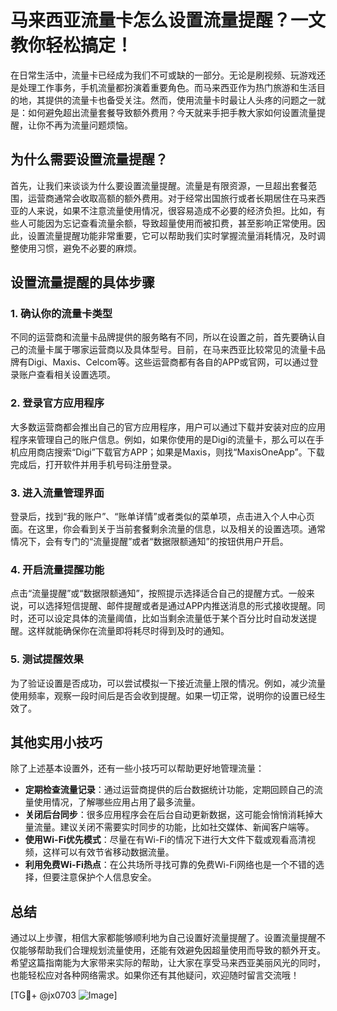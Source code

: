 # 马来西亚流量卡怎么设置流量提醒？一文教你轻松搞定！

在日常生活中，流量卡已经成为我们不可或缺的一部分。无论是刷视频、玩游戏还是处理工作事务，手机流量都扮演着重要角色。而马来西亚作为热门旅游和生活目的地，其提供的流量卡也备受关注。然而，使用流量卡时最让人头疼的问题之一就是：如何避免超出流量套餐导致额外费用？今天就来手把手教大家如何设置流量提醒，让你不再为流量问题烦恼。

## 为什么需要设置流量提醒？

首先，让我们来谈谈为什么要设置流量提醒。流量是有限资源，一旦超出套餐范围，运营商通常会收取高额的额外费用。对于经常出国旅行或者长期居住在马来西亚的人来说，如果不注意流量使用情况，很容易造成不必要的经济负担。比如，有些人可能因为忘记查看流量余额，导致超量使用而被扣费，甚至影响正常使用。因此，设置流量提醒功能非常重要，它可以帮助我们实时掌握流量消耗情况，及时调整使用习惯，避免不必要的麻烦。

## 设置流量提醒的具体步骤

### 1. 确认你的流量卡类型

不同的运营商和流量卡品牌提供的服务略有不同，所以在设置之前，首先要确认自己的流量卡属于哪家运营商以及具体型号。目前，在马来西亚比较常见的流量卡品牌有Digi、Maxis、Celcom等。这些运营商都有各自的APP或官网，可以通过登录账户查看相关设置选项。

### 2. 登录官方应用程序

大多数运营商都会推出自己的官方应用程序，用户可以通过下载并安装对应的应用程序来管理自己的账户信息。例如，如果你使用的是Digi的流量卡，那么可以在手机应用商店搜索“Digi”下载官方APP；如果是Maxis，则找“MaxisOneApp”。下载完成后，打开软件并用手机号码注册登录。

### 3. 进入流量管理界面

登录后，找到“我的账户”、“账单详情”或者类似的菜单项，点击进入个人中心页面。在这里，你会看到关于当前套餐剩余流量的信息，以及相关的设置选项。通常情况下，会有专门的“流量提醒”或者“数据限额通知”的按钮供用户开启。

### 4. 开启流量提醒功能

点击“流量提醒”或“数据限额通知”，按照提示选择适合自己的提醒方式。一般来说，可以选择短信提醒、邮件提醒或者是通过APP内推送消息的形式接收提醒。同时，还可以设定具体的流量阈值，比如当剩余流量低于某个百分比时自动发送提醒。这样就能确保你在流量即将耗尽时得到及时的通知。

### 5. 测试提醒效果

为了验证设置是否成功，可以尝试模拟一下接近流量上限的情况。例如，减少流量使用频率，观察一段时间后是否会收到提醒。如果一切正常，说明你的设置已经生效了。

## 其他实用小技巧

除了上述基本设置外，还有一些小技巧可以帮助更好地管理流量：

- **定期检查流量记录**：通过运营商提供的后台数据统计功能，定期回顾自己的流量使用情况，了解哪些应用占用了最多流量。
- **关闭后台同步**：很多应用程序会在后台自动更新数据，这可能会悄悄消耗掉大量流量。建议关闭不需要实时同步的功能，比如社交媒体、新闻客户端等。
- **使用Wi-Fi优先模式**：尽量在有Wi-Fi的情况下进行大文件下载或观看高清视频，这样可以有效节省移动数据流量。
- **利用免费Wi-Fi热点**：在公共场所寻找可靠的免费Wi-Fi网络也是一个不错的选择，但要注意保护个人信息安全。

## 总结

通过以上步骤，相信大家都能够顺利地为自己设置好流量提醒了。设置流量提醒不仅能够帮助我们合理规划流量使用，还能有效避免因超量使用而导致的额外开支。希望这篇指南能为大家带来实际的帮助，让大家在享受马来西亚美丽风光的同时，也能轻松应对各种网络需求。如果你还有其他疑问，欢迎随时留言交流哦！

[TG💪+ @jx0703 ![Image](https://github.com/user-attachments/assets/dbca1d08-cadb-493c-b0ec-ad6f7a83f270)]